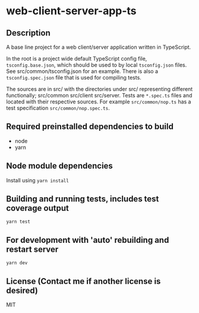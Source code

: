 # web-client-server-app-ts

## Description
A base line project for a web client/server application written in TypeScript.

In the root is a project wide default TypeScript config file, `tsconfig.base.json`,
which should be used to by local `tsconfig.json` files. See src/common/tsconfig.json
for an example. There is also a `tsconfig.spec.json` file that is used for
compiling tests.

The sources are in src/ with the directories under src/ representing different
functionally; src/common src/client src/server. Tests are `*.spec.ts` files and
located with their respective sources. For example `src/common/nop.ts` has a
test specification `src/common/nop.spec.ts`.

## Required preinstalled dependencies to build
- node
- yarn

## Node module dependencies
Install using `yarn install`

## Building and running tests, includes test coverage output
`yarn test`

## For development with 'auto' rebuilding and restart server
`yarn dev`

## License (Contact me if another license is desired)
MIT
